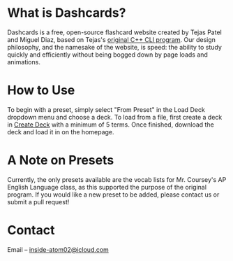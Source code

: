 # What is Dashcards?

Dashcards is a free, open-source flashcard website created by Tejas Patel and Miguel Diaz, based on Tejas's [original C++ CLI program](https://github.com/tpate0562/Quizlet-main/blob/master/main.cpp). Our design philosophy, and the namesake of the website, is speed: the ability to study quickly and efficiently without being bogged down by page loads and animations.

# How to Use

To begin with a preset, simply select "From Preset" in the Load Deck dropdown menu and choose a deck. To load from a file, first create a deck in [Create Deck](https://tpate0562.github.io/Dashcards/createdeck.html) with a minimum of 5 terms. Once finished, download the deck and load it in on the homepage.

# A Note on Presets

Currently, the only presets available are the vocab lists for Mr. Coursey's AP English Language class, as this supported the purpose of the original program. If you would like a new preset to be added, please contact us or submit a pull request!

# Contact

Email – inside-atom02@icloud.com 
